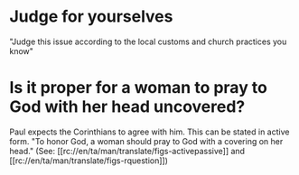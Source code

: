 # Judge for yourselves

"Judge this issue according to the local customs and church practices you know"

# Is it proper for a woman to pray to God with her head uncovered?

Paul expects the Corinthians to agree with him. This can be stated in active form. "To honor God, a woman should pray to God with a covering on her head." (See: [[rc://en/ta/man/translate/figs-activepassive]] and [[rc://en/ta/man/translate/figs-rquestion]])

